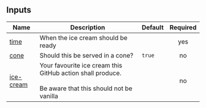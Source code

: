 ## Inputs

| Name | Description | Default | Required |
|------|-------------|---------|:--------:|
| <a name="input_time"></a> [time](#input\_time) | When the ice cream should be ready |  | yes |
| <a name="input_cone"></a> [cone](#input\_cone) | Should this be served in a cone? | `true` | no |
| <a name="input_ice_cream"></a> [ice-cream](#input\_ice\_cream) | Your favourite ice cream this GitHub action shall produce.<br><br>Be aware that this should not be vanilla |  | no |
